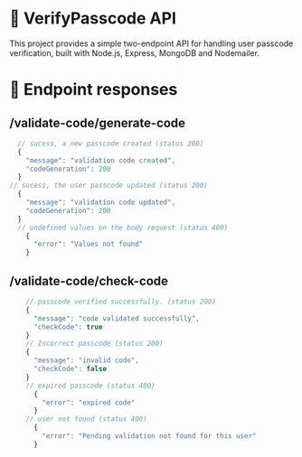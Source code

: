 # 🔐 VerifyPasscode API
This project provides a simple two-endpoint API for handling user passcode verification, built with Node.js, Express, MongoDB and Nodemailer.
# 📌 Endpoint responses
## /validate-code/generate-code
  ```js
    // sucess, a new passcode created (status 200)
    {
      "message": "validation code created",
      "codeGeneration": 200
    }
  // sucess, the user passcode updated (status 200)
    {
      "message": "validation code updated",
      "codeGeneration": 200
    }
    // undefined values on the body request (status 400)
      {
        "error": "Values not found"
      }
  ```

## /validate-code/check-code
```js
    // passcode verified successfully. (status 200)
    {
      "message": "code validated successfully",
      "checkCode": true
    }
    // Incorrect passcode (status 200)
    {
      "message": "invalid code",
      "checkCode": false
    }
    // expired passcode (status 400)
      {
        "error": "expired code"
      }
    // user not found (status 400)
      {
        "error": "Pending validation not found for this user"
      }
  ```
